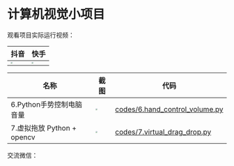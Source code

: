 # 计算机视觉小项目



观看项目实际运行视频：

| 抖音                                                         | 快手                                                         |
| ------------------------------------------------------------ | ------------------------------------------------------------ |
| <img src="https://enpei-md.oss-cn-hangzhou.aliyuncs.com/imgIMG_5858.JPG?x-oss-process=style/wp" style="zoom:25%;" /> | <img src="https://enpei-md.oss-cn-hangzhou.aliyuncs.com/imgIMG_5859.JPG?x-oss-process=style/wp" style="zoom:25%;" /> |





| 名称                       | 截图                                                         | 代码                                                         |
| -------------------------- | ------------------------------------------------------------ | ------------------------------------------------------------ |
| 6.Python手势控制电脑音量   | <img src="https://enpei-md.oss-cn-hangzhou.aliyuncs.com/img20211120135209.png?x-oss-process=style/wp" style="zoom: 25%;" /> | [codes/6.hand_control_volume.py](https://gitee.com/enpei/cvprojects/blob/master/codes/6.hand_control_volume.py) |
| 7.虚拟拖放 Python + opencv | <img src="https://enpei-md.oss-cn-hangzhou.aliyuncs.com/img20211120135236.png?x-oss-process=style/wp" style="zoom:25%;" /> | [codes/7.virtual_drag_drop.py](https://gitee.com/enpei/cvprojects/blob/master/codes/7.virtual_drag_drop.py) |



交流微信：





